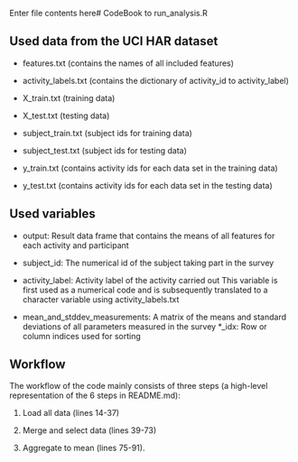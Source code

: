 Enter file contents here# CodeBook to run_analysis.R


## Used data from the UCI HAR dataset

* features.txt (contains the names of all included features)

* activity_labels.txt (contains the dictionary of activity_id to activity_label)

* X_train.txt (training data)

* X_test.txt (testing data)

* subject_train.txt (subject ids for training data)

* subject_test.txt (subject ids for testing data)

* y_train.txt (contains activity ids for each data set in the training data)

* y_test.txt (contains activity ids for each data set in the testing data)

## Used variables

* output: Result data frame that contains the means of all features for each activity and participant

* subject_id: The numerical id of the subject taking part in the survey

* activity_label: Activity label of the activity carried out
  This variable is first used as a numerical code and is subsequently translated to a character variable using activity_labels.txt

* mean_and_stddev_measurements: A matrix of the means and standard deviations of all parameters measured in the survey
*_idx: Row or column indices used for sorting


## Workflow
The workflow of the code mainly consists of three steps (a high-level representation of the 6 steps in README.md):

1. Load all data (lines 14-37)

2. Merge and select data (lines 39-73)

3. Aggregate to mean (lines 75-91).
